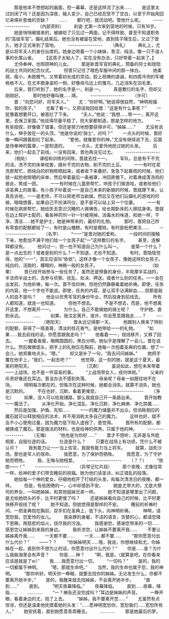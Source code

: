　　那是他本不想想起的画面，但一幕幕，还是这样流了出来……
　　是这里太过封闭了吗？还是因为深夜，输入变少，自己已经忍受不了空白，以至于开始用回忆来填补思维的空缺？
　　……
　　都行吧，就流动吧。管他什么呢。
　　-----------------
　　（内部资料）
　　刹姿·尤第一次来到营地的时候，只有16岁。
　　她是悄悄被接来的，被嫁给了只见过一两面，记不得样貌、甚至不知道职务的“高级军官”。婚礼结束后，她也没有被留在营地，直到孩子降生后，又过了很久，她才正式来到了营地。
　　-----------------
　　（典礼）
　　典礼上，尤是以将军夫人的身份出席的。她身边带着一个小妹妹，青涩、纯洁，像一只不谙人事的长尾山雀。
　　【这孩子太粘人了，实在没有办法，只好带着一起来了。】
　　尤侍奉神，也照顾神的儿女。
　　那是新晋军官的典礼，预备的将士和授勋的战士共同的纪念仪式。
　　但晋只记住了暗色军服中间的那一抹白。
　　她柔弱，瘦小，未脱稚气，又带着初长成的灵动。脸上祝祷的虔诚，和四周冷冽的军魂格格不入。在尤丰腴身姿的一侧，好像母鸟边上的雏鸟，几近消失在羽毛里。
　　后来，晋打听到了，她的名字是一，剎姿·一。
　　真是敷衍的名字，但却又刚刚好。
　　那时他好像叫做……靖。
　　-----------------
　　（许可）
　　晋：“向您问好，将军夫人。”
　　尤：“你好啊。”她说得很自然，“神明祝福你，我的孩子。”
　　尤看了看一，又把话抛回给晋：“这是有什么事呢？”
　　一犹豫着想要开口，被晋拦了下来。
　　“夫人，”他说：“我想……带一一，离开这里，去保卫家国。”他说得尽量平稳了，但大家都知道，那是怎样的地方。
　　一有些扭捏，好像做了错事，但还是努力地想要获得许可，“姊姊……”
　　尤没有说什么，伸手放在一的头顶，“他是你说的‘骑士’，对吗？”
　　一点头的时候，晋好像一瞬间跟着脸红了起来。
　　“爱他，就像爱你的神。”尤没有继续说下去，后面是侍奉神的篇章，一是知道的。
　　一点头，尤爱怜地抚过她的头发。
　　后来，他们一起去了前线，一没有回来，晋也再没见过尤。
　　-----------------
　　（相处）
　　课程和训练的间隙，晋就去找一一。
　　军队，总是有干不完的活。洗不完的床单枕套，缝补不完的衣物，削不完的土豆。
　　一一有时在浆洗房帮忙，把纯白的织物晾晒起来，或者收下来叠好。急急下起暴雨的时候，他们就一起抢收晾晒的床单，然后举着最后一条被罩，冲回房檐下。对着淋成落汤鸡的彼此，笑成一团。
　　一一有时候在儿童房帮忙，哄孩子们做游戏，或者给他们讲圣典上的故事。有小孩子吵着说一一是自己未来的新娘的时候，晋就蹲下来，认真告诉他，一一是老师，不可以把老师当新娘。然后又在他们玩婚礼的游戏的时候，暗暗想着，如果自己不扮演司仪，是不是可以站上另一个位置。
　　一一有时候在病房帮忙，她给失去意识沉睡的人做祷告，给长期卧床的人擦拭身体。晋就在边上帮护士配药，看各种药剂一针一针被用掉。消毒水的味道，和她一样，干净，清洁……她不是护士，她是神带来的，最好的礼物。
　　那时，晋把自己所有零食的配额都给了一，有时是山楂糕，有时是樱桃，有时是枇杷果冻……
　　-----------------
　　（名字）
　　“一一”是晋对她的爱称。
　　一段时间的接触下来，他愈加不满于他们给一个女孩子起“一”这样敷衍的名字。
　　甚至，连解释都没有。
　　他问过一，但一也不知道自己为什么叫一。
　　是第一个什么？是一点出生的？或者是别的什么？一不知道，尤也不知道。
　　有时，晋隐隐觉得，他的“一一”，其实应该叫“依依”。这样才像一个女孩子，像她这样的女孩子。纯白的，活脱的，耀眼的，神赐一般的女孩子。
　　-----------------
　　（如果）
　　晋已经开始参与一些任务了。虽然还是预备的身份，半观摩半实战的，半法师半战士的，去参与侦察、扰乱、处决、押送，或者什么别的任务。一一会在出发前，为他祈祷，每一次。晋不信仰神，但他仍然静静看着她祈祷。即使，任务的内容，他一个字也不能说。即使，任务的内容，是让双手沾满鲜血……但那是敌人的血不是吗？
　　他会以优秀军官的身份毕业，然后投身到前线去。
　　所有人都知道，就连一也知道。
　　但他不想去。
　　不是不想去，而是，他不想离开这里，不想离开一一。
　　为什么，自己不能做她的骑士呢？
　　守护她，直到永远。
　　……
　　如果，我注定离开，或许，你会愿意跟我走……？
　　-----------------
　　（艳阳天）
　　晋永远记得那一天。
　　他跟别人换来了特别的配额，获得了一瓶香膏，清淡的桂花香气，是他带给一一的礼物。
　　“如果……我去前线的话，你愿意跟我走吗？”
　　他看着一一，视线移开，又移了回去。
　　一握着香膏，眼睛圆圆的，黑白分明。她似乎是理解了一会儿，晋在说什么。然后微微低头，把手上的礼物压在胸前，她每一次抱着圣典的位置。想了一会儿，她郑重地点头，“嗯。”
　　却又是补了一句，“我去问问姊姊。”
　　她把手覆在他手上，“我们，一起去吧？”
　　他觉得，这一刻的她，就是这个夏天，最美的艳阳天。
　　-----------------
　　（沉默）
　　虽说如此，想在未来带着一一上战场，也不是一件容易的事。
　　“上战场带女人，成何体统。”
　　父亲的斥责好像还在耳边。晋没办法不感到失落。
　　母亲呢？母亲一如既往地不在场。
　　明明每次都在的，但每次在这种时候，她都会消失。就算不消失，她也是沉默的。
　　不在也好，沉默，看着更难受。
　　-----------------
　　（净化）
　　如果，没人可以给我铺路，那么我就自己开一条路出来。
　　晋开始教一一魔法了。
　　从净化开始，净化混乱、净化沉默、净化麻痹、净化禁魔……
　　然后是加强、护盾、先知……
　　一一的魔力储量并不出众，但消耗相应的魔石就可以释放相应的法术，并不用消耗太多自己的魔力。
　　这样也好，就不会不小心使用过量，因为魔力低下陷入虚弱了，晋觉得。
　　晋所有的配额，都被换成了魔石。那是施法的材料，也是给神的供养。只属于他的神。
　　-----------------
　　（无悔）
　　“他也是为你好……”
　　晋才不想听，无非是与外姓相爱，自毁仕途的话。
　　仕途是什么？
　　只要在战场上有功绩，凭什么不被认可？
　　我有能力让一一当上佐官，我就有能力当上将军。
　　就算，战死沙场，那也是军人的宿命。
　　我愿意，为了保护而牺牲。
　　我愿意，为了守护她而牺牲。
　　我，无悔与她相爱。
　　-----------------
　　（？？）
　　“依依——！”
　　-----------------
　　（异常记忆片段）
　　那个夜晚，尤像往常一样，给神的爱子们带去睡前的祝福。她为他们读圣诗，纠正错乱的段落。
　　她给每一个神的爱女，仔细地梳开了打结的头发，和每次清洗日的夜晚，都一样。
　　但是，有些困倦的一，心中却感到不安。
　　她是尤带大的，尤是大祭司的养女，一叫她姊姊，和其他姐妹兄弟一样。
　　她不知道是哪里出了问题，是尤给她梳头的手，比平时更慢了吗？
　　还是姊姊看向自己的时候，比平时更快移开视线了呢？
　　她不知道。但她觉得是那样的不安。
　　睡前的祈祷时间，一把圣典抱在胸前，双手扣在圣典上，低下头，向神明祈祷。
　　神啊，请宽恕我，您爱怜的女儿。
　　我染罪的身躯，不洁的语言，贪婪的心，都请您降下恩赐，用慈悲的焰火，烧尽我的污浊。
　　我感谢您，感谢您带来的一切……感恩您让姊姊到来我的身边。
　　我祈求您，让姊姊不要离开我……
　　不要让姊姊离开我……
　　一天都不要……
　　一天……都不要……
　　“那你愿意付出什么代价？”
　　——？？
　　“你姊姊明天……哦，我说，你想继续和尤，你姊姊在一起，直到你不想为止的话，你愿意付出什么代价？”
　　你是……谁？为什么我脑海里会有声音？
　　你是……神？
　　“啊，我是。（就算是吧。在你看来应该是就是了w）”
　　我……我愿意付出一切。
　　“一切吗？”
　　是的，我的一切都属于神明。
　　“嗯，那就生命吧。”
　　当然，我的生命也属于您，我的神明。
　　“那你听好。明天你一睁眼，就要去找你的姊姊。无论发生什么，你都不要离开她半步。”
　　是的，我醒来就去找姊姊，不会离开她半步。
　　“直到……”
　　直到。
　　“明天夜幕降临。”
　　夜幕降临。
　　直到……夜幕，降临……
　　…………
　　“一？祷告还没完成吗？”耳边是姊姊的声音。
　　一睁开眼，看着身边的尤，抱了上去。
　　“姊姊，我不要离开您……”
　　尤虽然有点惊讶，但还是温柔地抚摸着她的头发：“……愿神明宽恕你，宽恕我们……宽恕所有人。”
　　她安抚着，直到她愿意乖乖睡去。
　　…………
　　那是她最后的梦。
